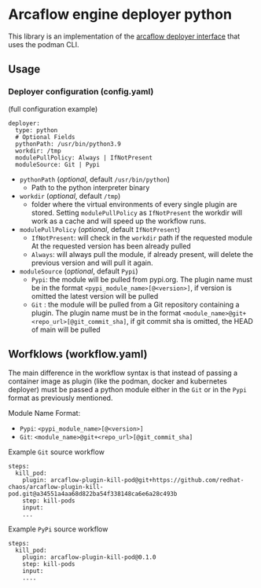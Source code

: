 # Arcaflow engine deployer python

This library is an implementation of the [arcaflow deployer interface](https://github.com/arcalot/arcaflow-engine-deployer) that uses the podman CLI.

## Usage

### Deployer configuration (config.yaml)
(full configuration example)
```
deployer:
  type: python
  # Optional Fields
  pythonPath: /usr/bin/python3.9
  workdir: /tmp
  modulePullPolicy: Always | IfNotPresent
  moduleSource: Git | Pypi
```
- `pythonPath` (_optional_, default `/usr/bin/python`)
  - Path to the python interpreter binary 
- `workdir` (_optional_, default `/tmp`)
  - folder where the virtual environments of every single plugin are stored. 
    Setting `modulePullPolicy` as `IfNotPresent` the workdir will work as a cache 
    and will speed up the workflow runs.
- `modulePullPolicy` (_optional_, default `IfNotPresent`)
  - `IfNotPresent`: will check in the `workdir` path if the requested module
    At the requested version has been already pulled
  - `Always`: will always pull the module, if already present, will delete the previous
    version and will pull it again.
- `moduleSource` (_optional_, default `Pypi`)
  - `Pypi`: the module will be pulled from pypi.org.
    The plugin name must be in the format `<pypi_module_name>[@<version>]`,
    if version is omitted the latest version will be pulled
  - `Git` : the module will be pulled from a Git repository containing a plugin.
    The plugin name must be in the format `<module_name>@git+<repo_url>[@git_commit_sha]`,
    if git commit sha is omitted, the HEAD of main will be pulled

## Worfklows (workflow.yaml)
The main difference in the workflow syntax is that instead of passing a container image
as plugin (like the podman, docker and kubernetes deployer) must be passed a python module
either in the `Git` or in the `Pypi` format as previously mentioned.

Module Name Format:
- `Pypi`: `<pypi_module_name>[@<version>]`
- `Git`: `<module_name>@git+<repo_url>[@git_commit_sha]`

Example `Git` source workflow
```
steps:
  kill_pod:
    plugin: arcaflow-plugin-kill-pod@git+https://github.com/redhat-chaos/arcaflow-plugin-kill-pod.git@a34551a4aa68d822ba54f338148ca6e6a28c493b
    step: kill-pods
    input:
    ...
```

Example `PyPi` source workflow
```
steps:
  kill_pod:
    plugin: arcaflow-plugin-kill-pod@0.1.0
    step: kill-pods
    input:
    ....
```

